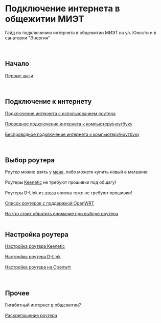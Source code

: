 # Подключение интернета в общежитии МИЭТ

Гайд по подключению интернета в общежитии МИЭТ на ул. Юности и в санатории "Энергия"<br><br>
<br>

## Начало
[Первые шаги](first_steps.md)<br><br>
<br>

## Подключение к интернету

[Подключение интернета с использованием роутера](setup/router.md)<br><br>
[Проводное подключение интернета к компьютеру/ноутбуку](setup/ethernet.md)<br><br>
[Беспроводное подключение интернета к компьютеру/ноутбуку](setup/wireless.md)<br><br><br>

## Выбор роутера
Роутер можно взять у [меня](https://t.me/aogudugnp), либо можете купить новый в магазине<br><br>
Роутеры [Keenetic](setup/keenetic.md) не требуют прошивки под общагу!<br><br>
Роутеры D-Link из [этого](setup/d-link.md#список-подходящих-моделей) списка тоже не требуют прошивки!<br><br>
[Список роутеров с поддержкой OpenWRT](lists/routers.md)<br><br>
[На что стоит обратить внимание при выборе роутера](router_specs.md)<br><br>

## Настройка роутера

[Настройка роутера Keenetic](setup/keenetic.md)<br><br>
[Настройка роутера D-Link](setup/d-link.md)<br><br>
[Настройка роутера на Openwrt](setup/openwrt.md)<br><br><br>

## Прочее

[Гигабитный интернет в общежитии?](gigabit.md)<br><br>
[Раскрепощение роутера](emancipation.md)<br><br><br>
